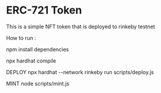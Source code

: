 # ERC-721 Token

This is a simple NFT token that is deployed to rinkeby testnet 

How to run :

npm install dependencies

npx hardhat compile

DEPLOY
npx hardhat --network rinkeby run scripts/deploy.js

MINT
node scripts/mint.js 
